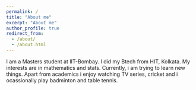 ```yaml
---
permalink: /
title: "About me"
excerpt: "About me"
author_profile: true
redirect_from: 
  - /about/
  - /about.html
---
```


I am a Masters student at IIT-Bombay. I did my Btech from HIT, Kolkata. My interests are in mathematics and stats. Currently, i am trying to learn new things. Apart from academics i enjoy watching TV series, cricket and i ocassionally play badminton and table tennis. 

